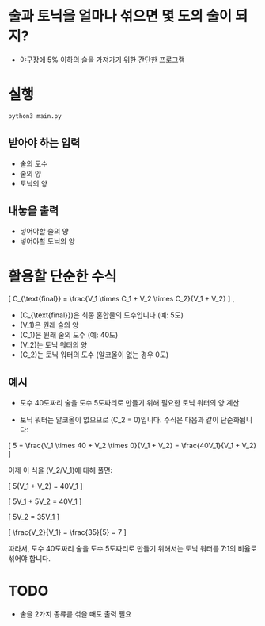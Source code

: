 # 술과 토닉을 얼마나 섞으면 몇 도의 술이 되지?

- 야구장에 5% 이하의 술을 가져가기 위한 간단한 프로그램

# 실행

```bash
python3 main.py
```

## 받아야 하는 입력

- 술의 도수
- 술의 양
- 토닉의 양

## 내놓을 출력

- 넣어야할 술의 양
- 넣어야할 토닉의 양

# 활용할 단순한 수식

\[
C_{\text{final}} = \frac{V_1 \times C_1 + V_2 \times C_2}{V_1 + V_2}
\]
, 
- \(C_{\text{final}}\)은 최종 혼합물의 도수입니다 (예: 5도)
- \(V_1\)은 원래 술의 양
- \(C_1\)은 원래 술의 도수 (예: 40도)
- \(V_2\)는 토닉 워터의 양
- \(C_2\)는 토닉 워터의 도수 (알코올이 없는 경우 0도)


## 예시

- 도수 40도짜리 술을 도수 5도짜리로 만들기 위해 필요한 토닉 워터의 양 계산

- 토닉 워터는 알코올이 없으므로 \(C_2 = 0\)입니다. 수식은 다음과 같이 단순화됩니다:

\[
5 = \frac{V_1 \times 40 + V_2 \times 0}{V_1 + V_2} = \frac{40V_1}{V_1 + V_2}
\]

이제 이 식을 \(V_2/V_1\)에 대해 풀면:

\[
5(V_1 + V_2) = 40V_1
\]

\[
5V_1 + 5V_2 = 40V_1
\]

\[
5V_2 = 35V_1
\]

\[
\frac{V_2}{V_1} = \frac{35}{5} = 7
\]

따라서, 도수 40도짜리 술을 도수 5도짜리로 만들기 위해서는 토닉 워터를 7:1의 비율로 섞어야 합니다.


# TODO

- 술을 2가지 종류를 섞을 때도 출력 필요

